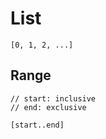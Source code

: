 # List

```
[0, 1, 2, ...]
```

## Range

```
// start: inclusive
// end: exclusive

[start..end]
```
